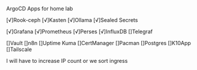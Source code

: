 ArgoCD Apps for home lab 

[√]Rook-ceph 
[√]Kasten 
[√]Ollama 
[√]Sealed Secrets 

[√]Grafana 
[√]Prometheus 
[√]Perses 
[√]InfluxDB 
[]Telegraf 

[]Vault 
[]n8n
[]Uptime Kuma 
[]CertManager 
[]Pacman
[]Postgres 
[]K10App 
[]Tailscale 

I will have to increase IP count or we sort ingress 

